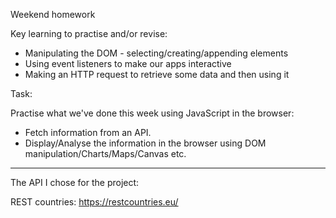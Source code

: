 Weekend homework

Key learning to practise and/or revise:

- Manipulating the DOM - selecting/creating/appending elements
- Using event listeners to make our apps interactive
- Making an HTTP request to retrieve some data and then using it

Task:

Practise what we've done this week using JavaScript in the browser:

- Fetch information from an API.
- Display/Analyse the information in the browser using DOM manipulation/Charts/Maps/Canvas etc. 

---
The API I chose for the project:

REST countries: https://restcountries.eu/
